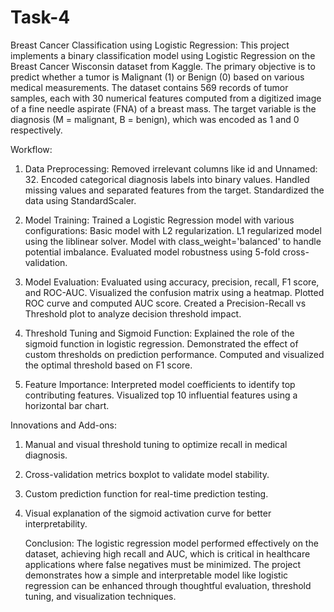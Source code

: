 # Task-4
Breast Cancer Classification using Logistic Regression:
This project implements a binary classification model using Logistic Regression on the Breast Cancer Wisconsin dataset from Kaggle. The primary objective is to predict whether a tumor is Malignant (1) or Benign (0) based on various medical measurements.
The dataset contains 569 records of tumor samples, each with 30 numerical features computed from a digitized image of a fine needle aspirate (FNA) of a breast mass. The target variable is the diagnosis (M = malignant, B = benign), which was encoded as 1 and 0 respectively.

Workflow:

1) Data Preprocessing:
Removed irrelevant columns like id and Unnamed: 32.
Encoded categorical diagnosis labels into binary values.
Handled missing values and separated features from the target.
Standardized the data using StandardScaler.

2) Model Training:
Trained a Logistic Regression model with various configurations:
Basic model with L2 regularization.
L1 regularized model using the liblinear solver.
Model with class_weight='balanced' to handle potential imbalance.
Evaluated model robustness using 5-fold cross-validation.

3) Model Evaluation:
Evaluated using accuracy, precision, recall, F1 score, and ROC-AUC.
Visualized the confusion matrix using a heatmap.
Plotted ROC curve and computed AUC score.
Created a Precision-Recall vs Threshold plot to analyze decision threshold impact.

4) Threshold Tuning and Sigmoid Function:
Explained the role of the sigmoid function in logistic regression.
Demonstrated the effect of custom thresholds on prediction performance.
Computed and visualized the optimal threshold based on F1 score.

5) Feature Importance:
Interpreted model coefficients to identify top contributing features.
Visualized top 10 influential features using a horizontal bar chart.

Innovations and Add-ons: 
1) Manual and visual threshold tuning to optimize recall in medical diagnosis.
2) Cross-validation metrics boxplot to validate model stability.
3) Custom prediction function for real-time prediction testing.
4) Visual explanation of the sigmoid activation curve for better interpretability.

   Conclusion: 
The logistic regression model performed effectively on the dataset, achieving high recall and AUC, which is critical in healthcare applications where false negatives must be minimized. The project demonstrates how a simple and interpretable model like logistic regression can be enhanced through thoughtful evaluation, threshold tuning, and visualization techniques.

